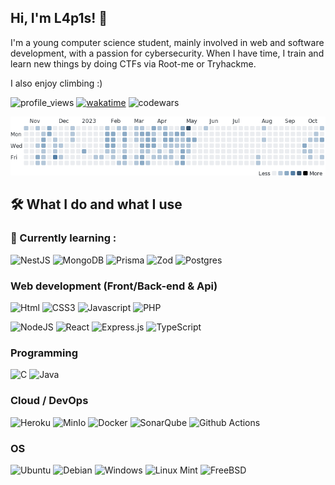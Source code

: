 ## Hi, I'm L4p1s! 👋

I'm a young computer science student, mainly involved in web and software development, with a passion for cybersecurity. 
When I have time, I train and learn new things by doing CTFs via Root-me or Tryhackme.

I also enjoy climbing :) 

![profile_views](https://komarev.com/ghpvc/?username=PommePain&label=Visitors)
[![wakatime](https://wakatime.com/badge/user/80763337-262f-4f5c-a227-c47814875d46.svg)](https://wakatime.com/@80763337-262f-4f5c-a227-c47814875d46)
![codewars](https://www.codewars.com/users/R%2Fm16/badges/micro)

<img src="https://github.com/PommePain/PommePain/blob/main/days.gif" />

## 🛠 What I do and what I use

### 📖 Currently learning :

![NestJS](https://img.shields.io/badge/nestjs-%23E0234E.svg?style=for-the-badge&logo=nestjs&logoColor=white)
![MongoDB](https://img.shields.io/badge/MongoDB-%234ea94b.svg?style=for-the-badge&logo=mongodb&logoColor=white)
![Prisma](https://img.shields.io/badge/Prisma-3982CE?style=for-the-badge&logo=Prisma&logoColor=white)
![Zod](https://img.shields.io/badge/zod-%233068b7.svg?style=for-the-badge&logo=zod&logoColor=white)
![Postgres](https://img.shields.io/badge/postgres-%23316192.svg?style=for-the-badge&logo=postgresql&logoColor=white)

### Web development (Front/Back-end & Api)

![Html](https://img.shields.io/badge/HTML-239120?style=for-the-badge&logo=html5&logoColor=white)
![CSS3](https://img.shields.io/badge/css3-%231572B6.svg?style=for-the-badge&logo=css3&logoColor=white)
![Javascript](https://img.shields.io/badge/JavaScript-F7DF1E?style=for-the-badge&logo=javascript&logoColor=black)
![PHP](https://img.shields.io/badge/PHP-777BB4?style=for-the-badge&logo=php&logoColor=white)

![NodeJS](https://img.shields.io/badge/Node.js-43853D?style=for-the-badge&logo=node.js&logoColor=white)
![React](https://img.shields.io/badge/React-20232A?style=for-the-badge&logo=react&logoColor=61DAFB)
![Express.js](https://img.shields.io/badge/express.js-%23404d59.svg?style=for-the-badge&logo=express&logoColor=%2361DAFB)
![TypeScript](https://img.shields.io/badge/typescript-%23007ACC.svg?style=for-the-badge&logo=typescript&logoColor=white)

### Programming

![C](https://img.shields.io/badge/C-00599C?style=for-the-badge&logo=c&logoColor=white)
![Java](https://img.shields.io/badge/Java-ED8B00?style=for-the-badge&logo=openjdk&logoColor=white)

### Cloud / DevOps

![Heroku](https://img.shields.io/badge/Heroku-430098?style=for-the-badge&logo=heroku&logoColor=white)
![MinIo](https://img.shields.io/badge/MinIo%20S3-8A2BE2?style=for-the-badge)
![Docker](https://img.shields.io/badge/docker-%230db7ed.svg?style=for-the-badge&logo=docker&logoColor=white)
![SonarQube](https://img.shields.io/badge/SonarQube-black?style=for-the-badge&logo=sonarqube&logoColor=4E9BCD)
![Github Actions](https://img.shields.io/badge/GitHub_Actions-2088FF?style=for-the-badge&logo=github-actions&logoColor=white)

### OS

![Ubuntu](https://img.shields.io/badge/Ubuntu-E95420?style=for-the-badge&logo=ubuntu&logoColor=white)
![Debian](https://img.shields.io/badge/Debian-A81D33?style=for-the-badge&logo=debian&logoColor=white)
![Windows](https://img.shields.io/badge/Windows-0078D6?style=for-the-badge&logo=windows&logoColor=white)
![Linux Mint](https://img.shields.io/badge/Linux%20Mint-87CF3E?style=for-the-badge&logo=Linux%20Mint&logoColor=white)
![FreeBSD](https://img.shields.io/badge/-FreeBSD-%23870000?style=for-the-badge&logo=freebsd&logoColor=white)

<!--<a href="https://github.com/anuraghazra/github-readme-stats">-->
<!--<img width="44%" src="https://github-readme-stats.vercel.app/api/wakatime?username=0xVanilla&layout=compact&theme=dracula">-->
</a>
